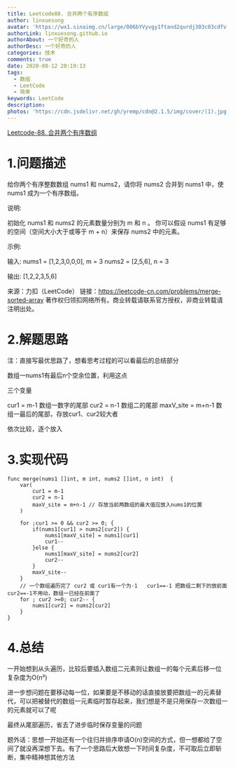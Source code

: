 ```yaml
---
title: Leetcode88. 合并两个有序数组
author: linxuesong
avatar: 'https://wx1.sinaimg.cn/large/006bYVyvgy1ftand2qurdj303c03cdfv.jpg'
authorLink: linxuesong.github.io
authorAbout: 一个好奇的人
authorDesc: 一个好奇的人
categories: 技术
comments: true
date: 2020-08-12 20:19:13
tags:
  - 数组
  - LeetCode
  - 简单
keywords: LeetCode
description:
photos: 'https://cdn.jsdelivr.net/gh/yremp/cdn@2.1.5/img/cover/(1).jpg.webp'
---
```

[Leetcode-88. 合并两个有序数组](https://leetcode-cn.com/problems/merge-sorted-array/)

# 1.问题描述

给你两个有序整数数组 nums1 和 nums2，请你将 nums2 合并到 nums1 中，使 nums1 成为一个有序数组。

 

说明:

初始化 nums1 和 nums2 的元素数量分别为 m 和 n 。
你可以假设 nums1 有足够的空间（空间大小大于或等于 m + n）来保存 nums2 中的元素。


示例:

输入:
nums1 = [1,2,3,0,0,0], m = 3
nums2 = [2,5,6],       n = 3

输出: [1,2,2,3,5,6]

来源：力扣（LeetCode）
链接：https://leetcode-cn.com/problems/merge-sorted-array
著作权归领扣网络所有。商业转载请联系官方授权，非商业转载请注明出处。

# 2.解题思路

注：直接写最优思路了，想看思考过程的可以看最后的总结部分

数组一nums1有最后n个空余位置，利用这点

三个变量

cur1 = m-1 数组一数字的尾部
cur2 = n-1 数组二的尾部
maxV_site = m+n-1 数组一最后的尾部，存放cur1、cur2较大者

依次比较，逐个放入

# 3.实现代码

````
func merge(nums1 []int, m int, nums2 []int, n int)  {
    var(
        cur1 = m-1
        cur2 = n-1
        maxV_site = m+n-1 // 存放当前两数组的最大值应放入nums1的位置
    )
    
    for ;cur1 >= 0 && cur2 >= 0; {
        if(nums1[cur1] > nums2[cur2]) {
            nums1[maxV_site] = nums1[cur1]
            cur1--
        }else {
            nums1[maxV_site] = nums2[cur2]            
            cur2--
        }
        maxV_site--
    }
    // 一个数组遍历完了 cur2 或 cur1有一个为-1   cur1==-1 把数组二剩下的放前面    cur2==-1不用动，数组一已经在前面了
    for ; cur2 >=0; cur2-- {
        nums1[cur2] = nums2[cur2]
    }
}
````

# 4.总结

一开始想到从头遍历，比较后要插入数组二元素则让数组一的每个元素后移一位  复杂度为O(n²)

进一步想问题在要移动每一位，如果要是不移动的话直接放要把数组一的元素替代，可以把被替代的数组一元素临时暂存起来，我们想是不是只用保存一次数组一的元素就可以了呢

最终从尾部遍历，省去了进步临时保存变量的问题



题外话：思想一开始还有一个往归并排序申请O(n)空间的方式，但一想都给了空间了就没再深想下去。有了一个思路后大致想一下时间复杂度，不可取后立即斩断，集中精神想其他方法